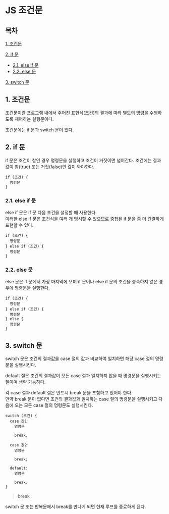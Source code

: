 # JS 조건문

## 목차

[1. 조건문](#1-조건문)

[2. if 문](#2-if-문)
- [2.1. else if 문](#21-else-if-문)
- [2.2. else 문](#22-else-문)

[3. switch 문](#3-switch-문)

## 1. 조건문

조건문이란 프로그램 내에서 주어진 표현식(조건)의 결과에 따라 별도의 명령을 수행하도록 제어하는 실행문이다.

조건문에는 if 문과 switch 문이 있다.

## 2. if 문

if 문은 조건이 참인 경우 명령문을 실행하고 조건이 거짓이면 넘어간다.
조건에는 결과값이 참(true) 또는 거짓(false)인 값이 와야한다.

```
if (조건) {
  명령문
}
```

### 2.1. else if 문

else if 문은 if 문 다음 조건을 설정할 때 사용한다.<br>
이러한 else if 문은 조건식을 여러 개 명시할 수 있으므로 중첩된 if 문을 좀 더 간결하게 표현할 수 있다.

```
if (조건) {
  명령문
} else if (조건) {
  명령문
}
```

### 2.2. else 문

else 문은 if 문에서 가장 마지막에 오며 if 문이나 else if 문의 조건을 충족하지 않은 경우에 명령문을 실행한다.

```
if (조건) {
  명령문
} else if (조건) {
  명령문
} else {
  명령문
}
```

## 3. switch 문

switch 문은 조건의 결과값을 case 절의 값과 비교하여 일치하면 해당 case 절의 명령문을 실행시킨다.

default 절은 조건의 결과값이 모든 case 절과 일치하지 않을 때 명령문을 실행시키는 절이며 생략 가능하다.

각 case 절과 default 절은 반드시 break 문을 포함하고 있어야 한다.<br>
만약 break 문이 없다면 조건의 결과값과 일치하는 case 절의 명령문을 실행시키고 다음에 오는 모든 case 절의 명령문도 실행시킨다.

```
switch (조건) {
  case 값1:
    명령문
    
    break;
    
  case 값2:
    명령문
    
    break;
    
  default:
    명령문
    
    break;
}
```

> break

switch 문 또는 반복문에서 break를 만나게 되면 현재 루프를 종료하게 된다.
